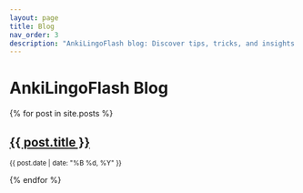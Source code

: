 ```yaml
---
layout: page
title: Blog
nav_order: 3
description: "AnkiLingoFlash blog: Discover tips, tricks, and insights about language learning, AI-powered flashcards, and how to make the most of your AnkiLingoFlash experience."
---
```


# AnkiLingoFlash Blog

{% for post in site.posts %}
  <h2><a href="{{ post.url | relative_url }}">{{ post.title }}</a></h2>
  <p><small>{{ post.date | date: "%B %d, %Y" }}</small></p>
{% endfor %}